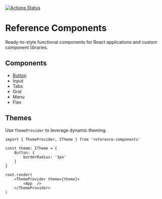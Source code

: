 [![Actions Status](https://github.com/michaljach/reference-components/workflows/Build/badge.svg)](https://github.com/michaljach/reference-components/actions)

# Reference Components

Ready-to-style functional components for React applications and custom component libraries.

## Components

- [Button](src/components/Button)
- Input
- Tabs
- Grid
- Menu
- Flex

## Themes

Use `ThemeProvider` to leverage dynamic theming.

```
import { ThemeProvider, ITheme } from 'reference-components'

const theme: ITheme = {
	Button: {
		borderRadius: '3px'
	}
}

root.render(
	<ThemeProvider theme={theme}>
		<App  />
	</ThemeProvider>
)
```
